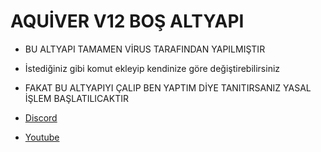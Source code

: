 # AQUİVER V12 BOŞ ALTYAPI


- BU ALTYAPI TAMAMEN VİRUS TARAFINDAN YAPILMIŞTIR

- İstediğiniz gibi komut ekleyip kendinize göre değiştirebilirsiniz

- FAKAT BU ALTYAPIYI ÇALIP BEN YAPTIM DİYE TANITIRSANIZ YASAL İŞLEM BAŞLATILICAKTIR

- [Discord](https://discord.gg/z7Xwmyqkrg)

- [Youtube](https://www.youtube.com/channel/UCdotk48XpRCRefFHbWFeoKQ)
